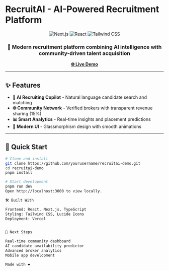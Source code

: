 # RecruitAI - AI-Powered Recruitment Platform

<div align="center">
  <img src="https://img.shields.io/badge/Next.js-000000?style=for-the-badge&logo=nextdotjs&logoColor=white" alt="Next.js" />
  <img src="https://img.shields.io/badge/React-20232A?style=for-the-badge&logo=react&logoColor=61DAFB" alt="React" />
  <img src="https://img.shields.io/badge/Tailwind_CSS-38B2AC?style=for-the-badge&logo=tailwind-css&logoColor=white" alt="Tailwind CSS" />
</div>

<div align="center">
  <h3>🚀 Modern recruitment platform combining AI intelligence with community-driven talent acquisition</h3>
  
  **[🌐 Live Demo](https://recruitai-demo.vercel.app/)**
</div>

---

## ✨ Features

- **🤖 AI Recruiting Copilot** - Natural language candidate search and matching
- **🌐 Community Network** - Verified brokers with transparent revenue sharing (15%)
- **📊 Smart Analytics** - Real-time insights and placement predictions
- **🎨 Modern UI** - Glassmorphism design with smooth animations

---

## 🚀 Quick Start

```bash
# Clone and install
git clone https://github.com/yourusername/recruitai-demo.git
cd recruitai-demo
pnpm install

# Start development
pnpm run dev
Open http://localhost:3000 to view locally.

🛠️ Built With

Frontend: React, Next.js, TypeScript
Styling: Tailwind CSS, Lucide Icons
Deployment: Vercel


🔮 Next Steps

Real-time community dashboard
AI candidate availability predictor
Advanced broker analytics
Mobile app development

Made with ❤️
